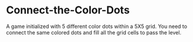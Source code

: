 # Connect-the-Color-Dots
A game initialized with 5 different color dots within a 5X5 grid.
You need to connect the same colored dots and fill all the grid cells to pass the level.
